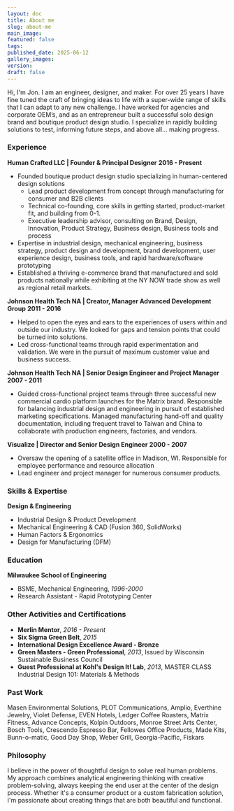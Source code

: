 ```yaml
---
layout: doc
title: About me
slug: about-me
main_image: 
featured: false
tags: 
published_date: 2025-06-12
gallery_images: 
version: 
draft: false
---
```

Hi, I'm Jon. I am an engineer, designer, and maker. For over 25 years I have fine tuned the craft of bringing ideas to life with a super-wide range of skills that I can adapt to any new challenge. I have worked for agencies and corporate OEM’s, and as an entrepreneur built a successful solo design brand and boutique product design studio. I specialize in rapidly building solutions to test, informing future steps, and above all… making progress.

### Experience

**Human Crafted LLC | Founder & Principal Designer**
**2016 - Present**
- Founded boutique product design studio specializing in human-centered design solutions
	- Lead product development from concept through manufacturing for consumer and B2B clients
	- Technical co-founding, core skills in getting started, product-market fit, and building from 0-1.
	- Executive leadership advisor, consulting on Brand, Design, Innovation, Product Strategy, Business design, Business tools and process
- Expertise in industrial design, mechanical engineering, business strategy, product design and development, brand development, user experience design, business tools, and rapid hardware/software prototyping
- Established a thriving e-commerce brand that manufactured and sold products nationally while exhibiting at the NY NOW trade show as well as regional retail markets.


**Johnson Health Tech NA | Creator, Manager Advanced Development Group**
**2011 - 2016**
- Helped to open the eyes and ears to the experiences of users within and outside our industry. We looked for gaps and tension points that could be turned into solutions. 
- Led cross-functional teams through rapid experimentation and validation. We were in the pursuit of maximum customer value and business success.

**Johnson Health Tech NA | Senior Design Engineer and Project Manager
2007 - 2011**
- Guided cross-functional project teams through three successful new commercial cardio platform launches for the Matrix brand. Responsible for balancing industrial design and engineering in pursuit of established marketing specifications. Managed manufacturing hand-off and quality documentation, including frequent travel to Taiwan and China to collaborate with production engineers, factories, and vendors. 

**Visualize | Director and Senior Design Engineer**
**2000 - 2007**
- Oversaw the opening of a satellite office in Madison, WI. Responsible for employee performance and resource allocation
- Lead engineer and project manager for numerous consumer products.

### Skills & Expertise

**Design & Engineering**
- Industrial Design & Product Development
- Mechanical Engineering & CAD (Fusion 360, SolidWorks)
- Human Factors & Ergonomics
- Design for Manufacturing (DFM)



### Education

**Milwaukee School of Engineering**
- BSME, Mechanical Engineering, *1996-2000*
- Research Assistant - Rapid Prototyping Center

### Other Activities and Certifications

- **Merlin Mentor**, *2016 - Present*
- **Six Sigma Green Belt**, *2015*
- **International Design Excellence Award - Bronze**
- **Green Masters - Green Professional**, *2013*, Issued by Wisconsin Sustainable Business Council
- **Guest Professional at Kohl's Design It! Lab**, *2013*, MASTER CLASS Industrial Design 101: Materials & Methods

### Past Work

Masen Environmental Solutions, PLOT Communications, Amplio, Everthine Jewelry, Violet Defense, EVEN Hotels, Ledger Coffee Roasters, Matrix Fitness, Advance Concepts, Kolpin Outdoors, Monroe Street Arts Center, Bosch Tools, Crescendo Espresso Bar, Fellowes Office Products, Made Kits, Bunn-o-matic, Good Day Shop, Weber Grill, Georgia-Pacific, Fiskars

### Philosophy

I believe in the power of thoughtful design to solve real human problems. My approach combines analytical engineering thinking with creative problem-solving, always keeping the end user at the center of the design process. Whether it's a consumer product or a custom fabrication solution, I'm passionate about creating things that are both beautiful and functional.